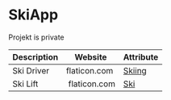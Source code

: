 # SkiApp
Projekt is private

| Description |    Website   | Attribute |
|-------------|--------------|-----------|
| Ski Driver  | flaticon.com | [Skiing](https://www.flaticon.com/free-icons/skiing) |
| Ski Lift    | flaticon.com | [Ski](https://www.flaticoncom/free-icons/ski) |
